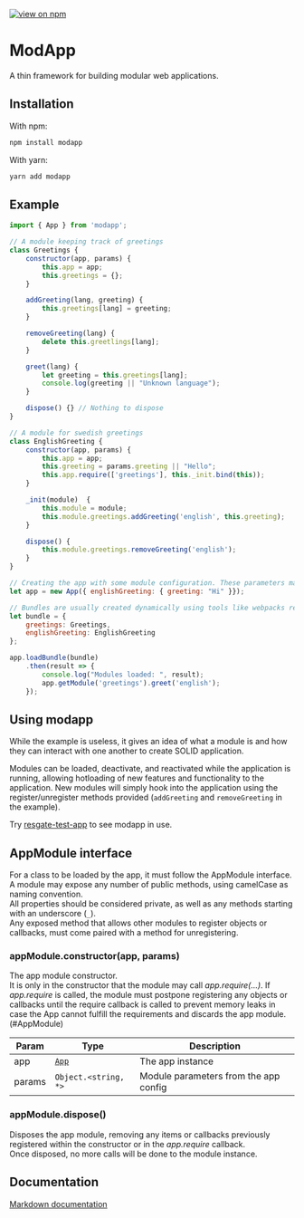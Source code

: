 [![view on npm](http://img.shields.io/npm/v/modapp.svg)](https://www.npmjs.org/package/modapp)

# ModApp
A thin framework for building modular web applications.

## Installation

With npm:
```sh
npm install modapp
```

With yarn:
```sh
yarn add modapp
```

## Example

```javascript
import { App } from 'modapp';

// A module keeping track of greetings
class Greetings {
	constructor(app, params) {
		this.app = app;
		this.greetings = {};
	}

	addGreeting(lang, greeting) {
		this.greetings[lang] = greeting;
	}

	removeGreeting(lang) {
		delete this.greetlings[lang];
	}

	greet(lang) {
		let greeting = this.greetings[lang];
		console.log(greeting || "Unknown language");
	}

	dispose() {} // Nothing to dispose
}

// A module for swedish greetings
class EnglishGreeting {
	constructor(app, params) {
		this.app = app;
		this.greeting = params.greeting || "Hello";
		this.app.require(['greetings'], this._init.bind(this));
	}

	_init(module)  {
		this.module = module;
		this.module.greetings.addGreeting('english', this.greeting);
	}

	dispose() {
		this.module.greetings.removeGreeting('english');
	}
}

// Creating the app with some module configuration. These parameters may be overwritten using url queries
let app = new App({ englishGreeting: { greeting: "Hi" }});

// Bundles are usually created dynamically using tools like webpacks require context.
let bundle = {
	greetings: Greetings,
	englishGreeting: EnglishGreeting
};

app.loadBundle(bundle)
	.then(result => {
		console.log("Modules loaded: ", result);
		app.getModule('greetings').greet('english');
	});
```

## Using modapp

While the example is useless, it gives an idea of what a module is and how they can interact with one another to create SOLID application.

Modules can be loaded, deactivate, and reactivated while the application is running, allowing hotloading of new features and functionality to the application. New modules will simply hook into the application using the register/unregister methods provided (`addGreeting` and `removeGreeting` in the example).

Try [resgate-test-app](https://github.com/jirenius/resgate-test-app) to see modapp in use.

## AppModule interface

For a class to be loaded by the app, it must follow the AppModule interface.  
A module may expose any number of public methods, using camelCase as naming convention.  
All properties should be considered private, as well as any methods starting with an underscore (`_`).  
Any exposed method that allows other modules to register objects or callbacks, must come paired
with a method for unregistering.

### appModule.constructor(app, params)
The app module constructor.  
It is only in the constructor that the module may call 
*app.require(...)*.
If *app.require* is called, the module must postpone registering any objects or callbacks until
the require callback is called to prevent memory leaks in case the App cannot fulfill the requirements
and discards the app module.
(#AppModule)  

| Param | Type | Description |
| --- | --- | --- |
| app | [<code>App</code>](#App) | The app instance |
| params | <code>Object.&lt;string, \*&gt;</code> | Module parameters from the app config |

### appModule.dispose()
Disposes the app module, removing any items or callbacks previously registered within the constructor or
in the *app.require* callback.  
Once disposed, no more calls will be done to the module instance.

## Documentation

[Markdown documentation](https://github.com/jirenius/modapp/blob/master/docs/docs.md)